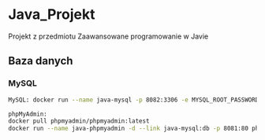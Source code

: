 # Java_Projekt
Projekt z przedmiotu Zaawansowane programowanie w Javie


## Baza danych


### MySQL


```bash
MySQL: docker run --name java-mysql -p 8082:3306 -e MYSQL_ROOT_PASSWORD=qwerty -e MYSQL_DATABASE=javaprojekt -h 127.0.0.1 -d mysql

phpMyAdmin:
docker pull phpmyadmin/phpmyadmin:latest
docker run --name java-phpmyadmin -d --link java-mysql:db -p 8081:80 phpmyadmin/phpmyadmin
```
    
